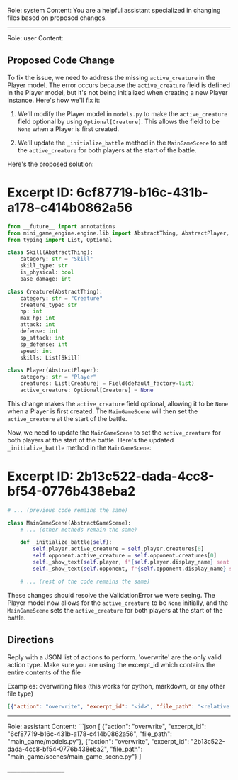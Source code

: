 Role: system
Content: You are a helpful assistant specialized in changing files based on proposed changes.
__________________
Role: user
Content: 
## Proposed Code Change
To fix the issue, we need to address the missing `active_creature` in the Player model. The error occurs because the `active_creature` field is defined in the Player model, but it's not being initialized when creating a new Player instance. Here's how we'll fix it:

1. We'll modify the Player model in `models.py` to make the `active_creature` field optional by using `Optional[Creature]`. This allows the field to be `None` when a Player is first created.

2. We'll update the `_initialize_battle` method in the `MainGameScene` to set the `active_creature` for both players at the start of the battle.

Here's the proposed solution:

# Excerpt ID: 6cf87719-b16c-431b-a178-c414b0862a56
```python main_game/models.py
from __future__ import annotations
from mini_game_engine.engine.lib import AbstractThing, AbstractPlayer, Field
from typing import List, Optional

class Skill(AbstractThing):
    category: str = "Skill"
    skill_type: str
    is_physical: bool
    base_damage: int

class Creature(AbstractThing):
    category: str = "Creature"
    creature_type: str
    hp: int
    max_hp: int
    attack: int
    defense: int
    sp_attack: int
    sp_defense: int
    speed: int
    skills: List[Skill]

class Player(AbstractPlayer):
    category: str = "Player"
    creatures: List[Creature] = Field(default_factory=list)
    active_creature: Optional[Creature] = None
```

This change makes the `active_creature` field optional, allowing it to be `None` when a Player is first created. The `MainGameScene` will then set the `active_creature` at the start of the battle.

Now, we need to update the `MainGameScene` to set the `active_creature` for both players at the start of the battle. Here's the updated `_initialize_battle` method in the `MainGameScene`:

# Excerpt ID: 2b13c522-dada-4cc8-bf54-0776b438eba2
```python main_game/scenes/main_game_scene.py
# ... (previous code remains the same)

class MainGameScene(AbstractGameScene):
    # ... (other methods remain the same)

    def _initialize_battle(self):
        self.player.active_creature = self.player.creatures[0]
        self.opponent.active_creature = self.opponent.creatures[0]
        self._show_text(self.player, f"{self.player.display_name} sent out {self.player.active_creature.display_name}!")
        self._show_text(self.opponent, f"{self.opponent.display_name} sent out {self.opponent.active_creature.display_name}!")

    # ... (rest of the code remains the same)
```

These changes should resolve the ValidationError we were seeing. The Player model now allows for the `active_creature` to be `None` initially, and the `MainGameScene` sets the `active_creature` for both players at the start of the battle.

## Directions
Reply with a JSON list of actions to perform. 'overwrite' are the only valid action type. 
Make sure you are using the excerpt_id which contains the entire contents of the file

Examples:
overwriting files (this works for python, markdown, or any other file type)
```json output_example1
[{"action": "overwrite", "excerpt_id": "<id>", "file_path": "<relative file path>"}]
```

__________________
Role: assistant
Content: ```json
[
    {"action": "overwrite", "excerpt_id": "6cf87719-b16c-431b-a178-c414b0862a56", "file_path": "main_game/models.py"},
    {"action": "overwrite", "excerpt_id": "2b13c522-dada-4cc8-bf54-0776b438eba2", "file_path": "main_game/scenes/main_game_scene.py"}
]
```
__________________
